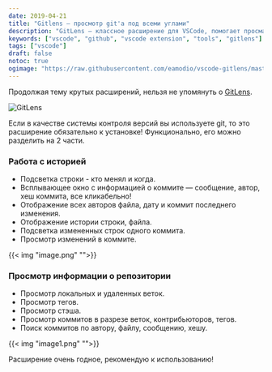 ```yaml
---
date: 2019-04-21
title: "Gitlens — просмотр git'a под всеми углами"
description: "GitLens — классное расширение для VSCode, помогает просматривать историю и репозиторий."
keywords: ["vscode", "github", "vscode extension", "tools", "gitlens"]
tags: ["vscode"]
draft: false
notoc: true
ogimage: "https://raw.githubusercontent.com/eamodio/vscode-gitlens/master/images/docs/gitlens-logo.png"
---
```


Продолжая тему крутых расширений, нельзя не упомянуть о [GitLens](https://marketplace.visualstudio.com/items?itemName=eamodio.gitlens).


![GitLens](https://raw.githubusercontent.com/eamodio/vscode-gitlens/master/images/docs/gitlens-logo.png)

<!--more-->

Если в качестве системы контроля версий вы используете git, то это расширение обязательно к установке! Функционально, его можно разделить на 2 части.

### Работа с историей

* Подсветка строки - кто менял и когда.
* Всплывающее окно с информацией о коммите — сообщение, автор, хеш коммита, все кликабельно!
* Отображение всех авторов файла, дату и коммит последнего изменения.
* Отображение истории строки, файла.
* Подсветка измененных строк одного коммита.
* Просмотр изменений в коммите.

{{< img "image.png" "">}}

### Просмотр информации о репозитории

* Просмотр локальных и удаленных веток.
* Просмотр тегов.
* Просмотр стэша.
* Просмотр коммитов в разрезе веток, контрибьюторов, тегов.
* Поиск коммитов по автору, файлу, сообщению, хешу.


{{< img "image1.png" "">}}

Расширение очень годное, рекомендую к использованию!